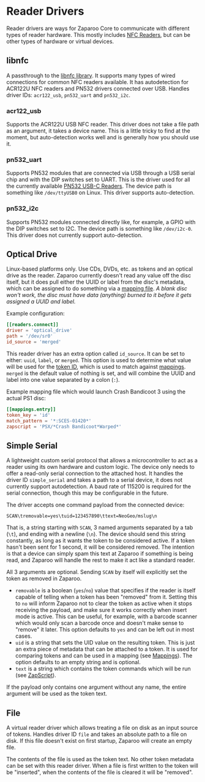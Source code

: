 # Reader Drivers

Reader drivers are ways for Zaparoo Core to communicate with different types of reader hardware. This mostly includes [NFC Readers](../readers/nfc/index.md), but can be other types of hardware or virtual devices.

## libnfc

A passthrough to the [libnfc library](https://github.com/nfc-tools/libnfc). It supports many types of wired connections for common NFC readers available. It has autodetection for ACR122U NFC readers and PN532 drivers connected over USB. Handles driver IDs: `acr122_usb`, `pn532_uart` and `pn532_i2c`.

### acr122_usb

Supports the ACR122U USB NFC reader. This driver does not take a file path as an argument, it takes a device name. This is a little tricky to find at the moment, but auto-detection works well and is generally how you should use it.

### pn532_uart

Supports PN532 modules that are connected via USB through a USB serial chip and with the DIP switches set to UART. This is the driver used for all the currently available [PN532 USB-C Readers](../readers/nfc/pn532-usb.md). The device path is something like `/dev/ttyUSB0` on Linux. This driver supports auto-detection.

### pn532_i2c

Supports PN532 modules connected directly like, for example, a GPIO with the DIP switches set to I2C. The device path is something like `/dev/i2c-0`. This driver does not currently support auto-detection.

## Optical Drive

Linux-based platforms only. Use CDs, DVDs, etc. as tokens and an optical drive as the reader. Zaparoo currently doesn't read any value off the disc itself, but it does pull either the UUID or label from the disc's metadata, which can be assigned to do something via a [mapping file](mappings.md#mapping-files). _A blank disc won't work, the disc must have data (anything) burned to it before it gets assigned a UUID and label._

Example configuration:

```toml
[[readers.connect]]
driver = 'optical_drive'
path = '/dev/sr0'
id_source = 'merged'
```

This reader driver has an extra option called `id_source`. It can be set to either: `uuid`, `label`, or `merged`. This option is used to determine what value will be used for the [token ID](./tokens.md), which is used to match against [mappings](./mappings.md). `merged` is the default value of nothing is set, and will combine the UUID and label into one value separated by a colon (`:`).

Example mapping file which would launch Crash Bandicoot 3 using the actual PS1 disc:

```toml
[[mappings.entry]]
token_key = 'id'
match_pattern = '*:SCES-01420*'
zapscript = 'PSX/*Crash Bandicoot*Warped*'
```

## Simple Serial

A lightweight custom serial protocol that allows a microcontroller to act as a reader using its own hardware and custom logic. The device only needs to offer a read-only serial connection to the attached host. It handles the driver ID `simple_serial` and takes a path to a serial device, it does not currently support autodetection. A baud rate of 115200 is required for the serial connection, though this may be configurable in the future.

The driver accepts one command payload from the connected device:

```
SCAN\tremovable=yes\tuid=123457890\ttext=NeoGeo/mslug\n
```

That is, a string starting with `SCAN`, 3 named arguments separated by a tab (`\t`), and ending with a newline (`\n`). The device should send this string constantly, as long as it wants the token to be considered active. If a token hasn't been sent for 1 second, it will be considered removed. The intention is that a device can simply spam this text at Zaparoo if something is being read, and Zaparoo will handle the rest to make it act like a standard reader.

All 3 arguments are optional. Sending `SCAN` by itself will explicitly set the token as removed in Zaparoo.

- `removable` is a boolean (`yes`/`no`) value that specifies if the reader is itself capable of telling when a token has been "removed" from it. Setting this to `no` will inform Zaparoo not to clear the token as active when it stops receiving the payload, and make sure it works correctly when insert mode is active. This can be useful, for example, with a barcode scanner which would only scan a barcode once and doesn't make sense to "remove" it later. This option defaults to `yes` and can be left out in most cases.
- `uid` is a string that sets the UID value on the resulting token. This is just an extra piece of metadata that can be attached to a token. It is used for comparing tokens and can be used in a mapping (see [Mappings](mappings.md)). The option defaults to an empty string and is optional.
- `text` is a string which contains the token commands which will be run (see [ZapScript](../zapscript/index.md)).

If the payload only contains one argument without any name, the entire argument will be used as the token text.

## File

A virtual reader driver which allows treating a file on disk as an input source of tokens. Handles driver ID `file` and takes an absolute path to a file on disk. If this file doesn't exist on first startup, Zaparoo will create an empty file.

The contents of the file is used as the token text. No other token metadata can be set with this reader driver. When a file is first written to the token will be "inserted", when the contents of the file is cleared it will be "removed".
